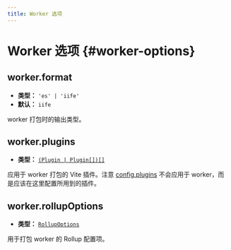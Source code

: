 ```yaml
---
title: Worker 选项
---
```

# Worker 选项 {#worker-options}

## worker.format

- **类型：** `'es' | 'iife'`
- **默认：** `iife`

worker 打包时的输出类型。

## worker.plugins

- **类型：** [`(Plugin | Plugin[])[]`](./shared-options#plugins)

应用于 worker 打包的 Vite 插件。注意 [config.plugins](./shared-options#plugins) 不会应用于 worker，而是应该在这里配置所用到的插件。

## worker.rollupOptions

- **类型：** [`RollupOptions`](https://rollupjs.org/guide/en/#big-list-of-options)

用于打包 worker 的 Rollup 配置项。
